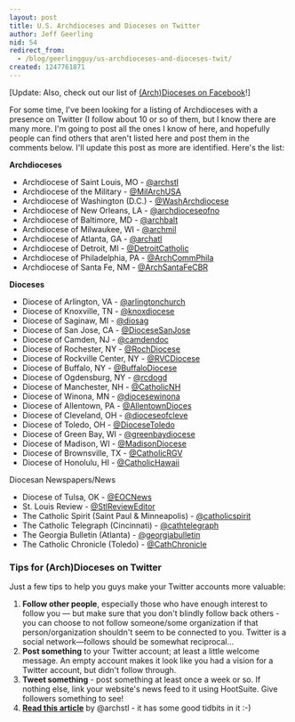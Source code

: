 ```yaml
---
layout: post
title: U.S. Archdioceses and Dioceses on Twitter
author: Jeff Geerling
nid: 54
redirect_from:
  - /blog/geerlingguy/us-archdioceses-and-dioceses-twit/
created: 1247761871
---
```

<p>[Update: Also, check out our list of <a href="/blog/oscatholic/us-archdioceses-and-dioceses-faceb">(Arch)Dioceses on Facebook</a>!]</p>
<p>For some time, I've been looking for a listing of Archdioceses with a presence on Twitter (I follow about 10 or so of them, but I know there are many more. I'm going to post all the ones I know of here, and hopefully people can find others that aren't listed here and post them in the comments below. I'll update this post as more are identified. Here's the list:</p>
<p><strong>Archdioceses</strong></p>
<ul>
    <li>Archdiocese of Saint Louis, MO - <a href="http://twitter.com/archstl">@archstl</a></li>
    <li>Archdiocese of the Military - <a href="http://twitter.com/MilArchUSA">@MilArchUSA</a></li>
    <li>Archdiocese of Washington (D.C.) - <a href="http://twitter.com/WashArchdiocese">@WashArchdiocese</a></li>
    <li>Archdiocese of New Orleans, LA - <a href="http://twitter.com/archdioceseofno">@archdioceseofno</a></li>
    <li>Archdiocese of Baltimore, MD - <a href="http://twitter.com/archbalt">@archbalt</a></li>
    <li>Archdiocese of Milwaukee, WI - <a href="http://twitter.com/archmil">@archmil</a></li>
    <li>Archdiocese of Atlanta, GA - <a href="http://twitter.com/archatl">@archatl</a></li>
    <li>Archdiocese of Detroit, MI - <a href="http://twitter.com/DetroitCatholic">@DetroitCatholic</a></li>
    <li>Archdiocese of Philadelphia, PA - <a href="http://twitter.com/ArchCommPhila">@ArchCommPhila</a></li>
    <li>Archdiocese of Santa Fe, NM - <a href="http://twitter.com/ArchSantaFeCBR">@ArchSantaFeCBR</a></li>
</ul>
<!--break-->
<p><strong>Dioceses</strong></p>
<ul>
    <li>Diocese of Arlington, VA - <a href="http://twitter.com/arlingtonchurch">@arlingtonchurch</a></li>
    <li>Diocese of Knoxville, TN - <a href="http://twitter.com/knoxdiocese">@knoxdiocese</a></li>
    <li>Diocese of Saginaw, MI - <a href="http://twitter.com/diosag">@diosag</a></li>
    <li>Diocese of San Jose, CA - <a href="http://twitter.com/DioceseSanJose">@DioceseSanJose</a></li>
    <li>Diocese of Camden, NJ - <a href="http://twitter.com/DioceseSanJose">@camdendoc</a></li>
    <li>Diocese of Rochester, NY - <a href="http://twitter.com/RochDiocese">@RochDiocese</a></li>
    <li>Diocese of Rockville Center, NY - <a href="http://twitter.com/RVCDiocese">@RVCDiocese</a></li>
    <li>Diocese of Buffalo, NY - <a href="http://twitter.com/BuffaloDiocese">@BuffaloDiocese</a></li>
    <li>Diocese of Ogdensburg, NY - <a href="http://twitter.com/rcdogd">@rcdogd</a></li>
    <li>Diocese of Manchester, NH - <a href="http://twitter.com/CatholicNH">@CatholicNH</a></li>
    <li>Diocese of Winona, MN - <a href="http://twitter.com/diocesewinona">@diocesewinona</a></li>
    <li>Diocese of Allentown, PA - <a href="http://twitter.com/diocesewinona">@AllentownDioces</a></li>
    <li>Diocese of Cleveland, OH - <a href="http://twitter.com/dioceseofcleve">@dioceseofcleve</a></li>
    <li>Diocese of Toledo, OH - <a href="http://twitter.com/DioceseToledo">@DioceseToledo</a></li>
    <li>Diocese of Green Bay, WI - <a href="http://twitter.com/greenbaydiocese">@greenbaydiocese</a></li>
    <li>Diocese of Madison, WI - <a href="http://twitter.com/MadisonDiocese">@MadisonDiocese</a></li>
    <li>Diocese of Brownsville, TX - <a href="http://twitter.com/CatholicRGV">@CatholicRGV</a></li>
    <li>Diocese of Honolulu, HI - <a href="http://twitter.com/CatholicHawaii">@CatholicHawaii</a></li>
</ul>
<p>Diocesan Newspapers/News</p>
<ul>
    <li>Diocese of Tulsa, OK - <a href="http://twitter.com/EOCNews">@EOCNews</a></li>
    <li>St. Louis Review - <a href="http://twitter.com/StlReviewEditor">@StlReviewEditor</a></li>
    <li>The Catholic Spirit (Saint Paul &amp; Minneapolis) - <a href="http://twitter.com/catholicspirit">@catholicspirit</a></li>
    <li>The Catholic Telegraph (Cincinnati) - <a href="http://twitter.com/cathtelegraph">@cathtelegraph</a></li>
    <li>The Georgia Bulletin (Atlanta) - <a href="http://twitter.com/georgiabulletin">@georgiabulletin</a></li>
    <li>The Catholic Chronicle (Toledo) - <a href="http://twitter.com/CathChronicle">@CathChronicle</a></li>
</ul>
<h3>Tips for (Arch)Dioceses on Twitter</h3>
<p>Just a few tips to help you guys make your Twitter accounts more valuable:</p>
<ol>
    <li><strong>Follow other people</strong>, especially those who have enough interest to follow you &mdash; but make sure that you don't blindly follow back others - you can choose to not follow someone/some organization if that person/organization shouldn't seem to be connected to you. Twitter is a social network&mdash;follows should be somewhat reciprocal...</li>
    <li><strong>Post something</strong> to your Twitter account; at least a little welcome message. An empty account makes it look like you had a vision for a Twitter account, but didn't follow through.</li>
    <li><strong>Tweet something</strong> - post something at least once a week or so. If nothing else, link your website's news feed to it using HootSuite. Give followers something to see!</li>
    <li><a href="/articles/2009/why-twitter"><strong>Read this article</strong></a> by @archstl - it has some good tidbits in it :-)</li>
</ol>
<p>&nbsp;</p>
